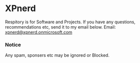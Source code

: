 # XPnerd
Respitory is for Software and Projects. If you have any questions, recommendations etc, send it to my email below.
Email: xpnerd@xpnerd.onmicrosoft.com
### Notice
Any spam, sponsers etc may be ignored or Blocked.
